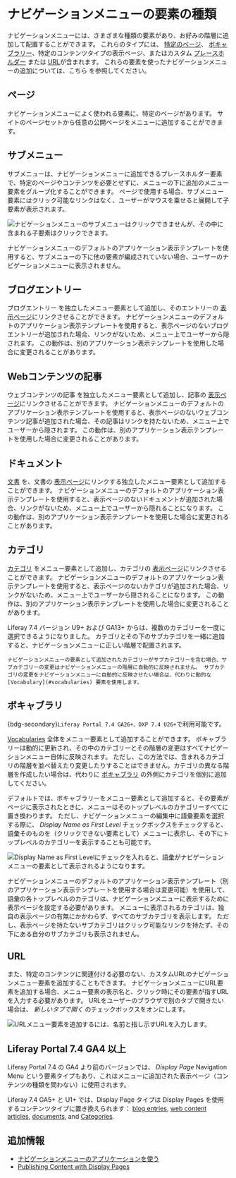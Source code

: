 # ナビゲーションメニューの要素の種類

ナビゲーションメニューには、さまざまな種類の要素があり、お好みの階層に追加して配置することができます。 これらのタイプには、 [特定のページ](#pages)、 [ボキャブラリー](#vocabularies)、特定のコンテンツタイプの表示ページ、またはカスタム [プレースホルダー](#submenus) または [URL](#urls)が含まれます。 これらの要素を使ったナビゲーションメニューの追加については、こちら [](./using-the-navigation-menus-application.md) を参照してください。

## ページ

ナビゲーションメニューによく使われる要素に、特定のページがあります。 サイトのページセットから任意の公開ページをメニューに追加することができます。

## サブメニュー

サブメニューは、ナビゲーションメニューに追加できるプレースホルダー要素で、特定のページやコンテンツを必要とせずに、メニューの下に追加のメニュー要素をグループ化することができます。 ページで使用する場合、サブメニュー要素にはクリック可能なリンクはなく、ユーザーがマウスを乗せると展開して子要素が表示されます。

![ナビゲーションメニューのサブメニューはクリックできませんが、その中に含まれる子要素はクリックできます。](./navigation-menu-element-types/images/01.png)

ナビゲーションメニューのデフォルトのアプリケーション表示テンプレートを使用すると、サブメニューの下に他の要素が編成されていない場合、ユーザーのナビゲーションメニューに表示されません。

## ブログエントリー

ブログエントリー [](../../content-authoring-and-management/blogs/adding-blog-entries.md) を独立したメニュー要素として追加し、そのエントリーの [表示ページ](../displaying-content/using-display-page-templates/publishing-content-with-display-pages.md)にリンクさせることができます。 ナビゲーションメニューのデフォルトのアプリケーション表示テンプレートを使用すると、表示ページのないブログエントリーが追加された場合、リンクがないため、メニュー上でユーザーから隠されます。 この動作は、別のアプリケーション表示テンプレートを使用した場合に変更されることがあります。

## Webコンテンツの記事

ウェブコンテンツの記事 [](../../content-authoring-and-management/web-content/web-content-articles/adding-a-basic-web-content-article.md) を独立したメニュー要素として追加し、記事の [表示ページ](../displaying-content/using-display-page-templates/publishing-content-with-display-pages.md)にリンクさせることができます。 ナビゲーションメニューのデフォルトのアプリケーション表示テンプレートを使用すると、表示ページのないウェブコンテンツ記事が追加された場合、その記事はリンクを持たないため、メニュー上でユーザーから隠されます。 この動作は、別のアプリケーション表示テンプレートを使用した場合に変更されることがあります。

## ドキュメント

[文書](../../content-authoring-and-management/documents-and-media/documents-and-media-overview.md) を、文書の [表示ページ](../displaying-content/using-display-page-templates/publishing-content-with-display-pages.md)にリンクする独立したメニュー要素として追加することができます。 ナビゲーションメニューのデフォルトのアプリケーション表示テンプレートを使用すると、表示ページのないドキュメントが追加された場合、リンクがないため、メニュー上でユーザーから隠れることになります。 この動作は、別のアプリケーション表示テンプレートを使用した場合に変更されることがあります。

## カテゴリ

[カテゴリ](../../content-authoring-and-management/tags-and-categories/defining-categories-and-vocabularies-for-content.md#defining-categories) をメニュー要素として追加し、カテゴリの [表示ページ](../displaying-content/using-display-page-templates/publishing-content-with-display-pages.md)にリンクさせることができます。 ナビゲーションメニューのデフォルトのアプリケーション表示テンプレートを使用すると、表示ページのないカテゴリが追加された場合、リンクがないため、メニュー上でユーザーから隠されることになります。 この動作は、別のアプリケーション表示テンプレートを使用した場合に変更されることがあります。

Liferay 7.4 バージョン U9+ および GA13+ からは、複数のカテゴリーを一度に選択できるようになりました。 カテゴリとその下のサブカテゴリを一緒に追加すると、ナビゲーションメニューに正しい階層で配置されます。

```{note}
ナビゲーションメニューの要素として追加されたカテゴリーがサブカテゴリーを含む場合、サブカテゴリーの変更はナビゲーションメニューの階層に自動的に反映されません。 サブカテゴリの変更をナビゲーションメニューに自動的に反映させたい場合は、代わりに動的な [Vocabulary](#vocabularies) 要素を使用します。
```

## ボキャブラリ

{bdg-secondary}`Liferay Portal 7.4 GA26+、DXP 7.4 U26+`で利用可能です。

[Vocabularies](../../content-authoring-and-management/tags-and-categories/defining-categories-and-vocabularies-for-content.md#defining-vocabularies) 全体をメニュー要素として追加することができます。 ボキャブラリーは動的に更新され、その中のカテゴリーとその階層の変更はすべてナビゲーションメニュー自体に反映されます。 ただし、この方法では、含まれるカテゴリの階層を並べ替えたり変更したりすることはできません。カテゴリの異なる階層を作成したい場合は、代わりに [ボキャブラリ](#categories) の外側にカテゴリを個別に追加してください。

デフォルトでは、ボキャブラリーをメニュー要素として追加すると、その要素がページに表示されたときに、メニューはそのトップレベルのカテゴリーすべてに置き換わります。 ただし、ナビゲーションメニューの編集中に語彙要素を選択する際に、 *Display Name as First Level* チェックボックスをチェックすると、語彙そのものを（クリックできない要素として）メニューに表示し、その下にトップレベルのカテゴリーを表示することも可能です。

![Display Name as First Levelにチェックを入れると、語彙がナビゲーションメニューの要素として表示されるようになります。](./navigation-menu-element-types/images/02.png)

ナビゲーションメニューのデフォルトのアプリケーション表示テンプレート（別のアプリケーション表示テンプレートを使用する場合は変更可能）を使用して、語彙の各トップレベルのカテゴリは、ナビゲーションメニューに表示するために表示ページを設定する必要があります。 メニューに表示されるカテゴリは、独自の表示ページの有無にかかわらず、すべてのサブカテゴリを表示します。 ただし、表示ページを持たないサブカテゴリはクリック可能なリンクを持たず、その下にある自分のサブカテゴリも表示されません。

## URL

また、特定のコンテンツに関連付ける必要のない、カスタムURLのナビゲーションメニュー要素を追加することもできます。 ナビゲーションメニューにURL要素を追加する場合、メニュー要素の表示名と、クリック時にその要素が指すURLを入力する必要があります。 URLをユーザーのブラウザで別のタブで開きたい場合は、 *新しいタブで開く* のチェックボックスをオンにします。

![URLメニュー要素を追加するには、名前と指し示すURLを入力します。](./navigation-menu-element-types/images/03.png)

## Liferay Portal 7.4 GA4 以上

Liferay Portal 7.4 の GA4 より前のバージョンでは、 *Display Page* Navigation Menu という要素タイプもあり、これはメニューに追加された表示ページ（コンテンツの種類を問わない）に使用されます。

Liferay 7.4 GA5+ と U1+ では、Display Page タイプは Display Pages を使用するコンテンツタイプに置き換えられます： [blog entries](#blogs-entries), [web content articles](#web-content-articles), [documents](#documents), and [Categories](#categories).

## 追加情報

* [ナビゲーションメニューのアプリケーションを使う](./using-the-navigation-menus-application.md)
* [Publishing Content with Display Pages](../displaying-content/using-display-page-templates/publishing-content-with-display-pages.md)

